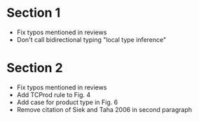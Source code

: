 # Section 1

- Fix typos mentioned in reviews
- Don't call bidirectional typing "local type inference"

# Section 2

- Fix typos mentioned in reviews
- Add TCProd rule to Fig. 4
- Add case for product type in Fig. 6
- Remove citation of Siek and Taha 2006 in second paragraph
